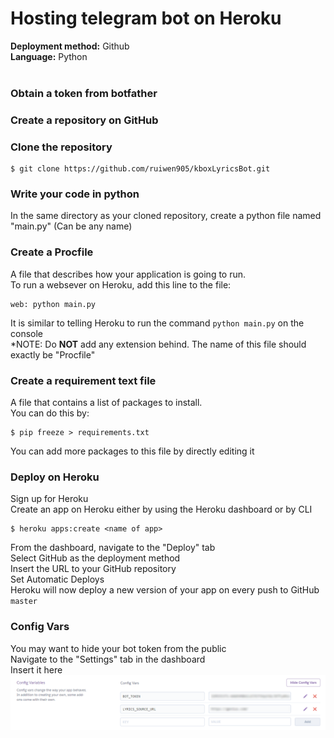# Hosting telegram bot on Heroku 
**Deployment method:** Github <br>
**Language:** Python
<br><br>

### Obtain a token from botfather

### Create a repository on GitHub

### Clone the repository
```
$ git clone https://github.com/ruiwen905/kboxLyricsBot.git
```

### Write your code in python <br>
In the same directory as your cloned repository, create a python file named "main.py" (Can be any name)

### Create a Procfile
A file that describes how your application is going to run. <br>
To run a websever on Heroku, add this line to the file:
```
web: python main.py
```
It is similar to telling Heroku to run the command ```python main.py``` on the console <br>
*NOTE: Do **NOT** add any extension behind. The name of this file should exactly be "Procfile"

### Create a requirement text file
A file that contains a list of packages to install. <br>
You can do this by:
```
$ pip freeze > requirements.txt
```
You can add more packages to this file by directly editing it

### Deploy on Heroku
Sign up for Heroku <br>
Create an app on Heroku either by using the Heroku dashboard or by CLI
```
$ heroku apps:create <name of app>
```
From the dashboard, navigate to the "Deploy" tab <br>
Select GitHub as the deployment method <br>
Insert the URL to your GitHub repository <br>
Set Automatic Deploys <br>
Heroku will now deploy a new version of your app on every push to GitHub ```master```

### Config Vars
You may want to hide your bot token from the public <br>
Navigate to the "Settings" tab in the dashboard <br>
Insert it here <br>
<img src="images\config_vars.png"><br>
